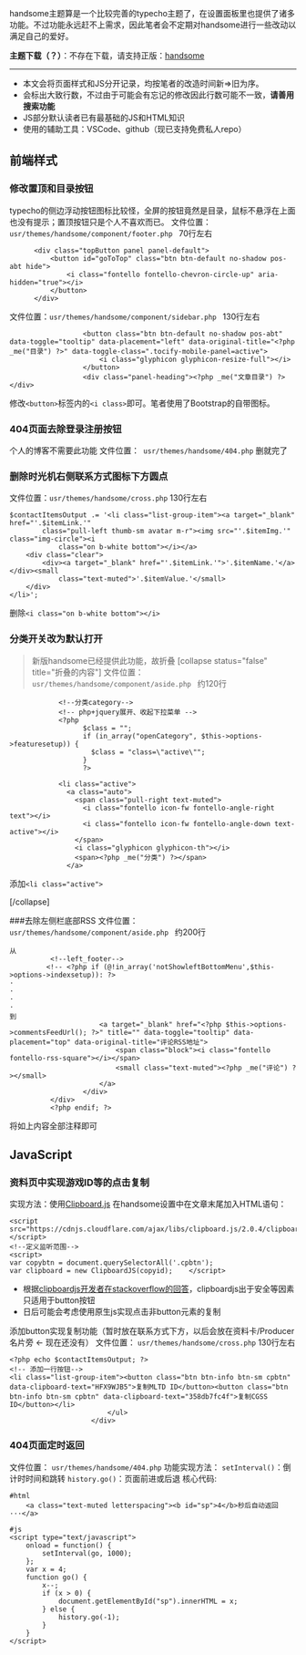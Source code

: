 handsome主题算是一个比较完善的typecho主题了，在设置面板里也提供了诸多功能。不过功能永远赶不上需求，因此笔者会不定期对handsome进行一些改动以满足自己的爱好。


**主题下载（？）**：不存在下载，请支持正版：[handsome][1]

-----

 - 本文会将页面样式和JS分开记录，均按笔者的改造时间新=>旧为序。
 - 会标出大致行数，不过由于可能会有忘记的修改因此行数可能不一致，**请善用搜索功能**
 - JS部分默认读者已有最基础的JS和HTML知识
 - 使用的辅助工具：VSCode、github（现已支持免费私人repo）

## 前端样式

### 修改置顶和目录按钮
typecho的侧边浮动按钮图标比较怪，全屏的按钮竟然是目录，鼠标不悬浮在上面也没有提示；置顶按钮只是个人不喜欢而已。
文件位置：`usr/themes/handsome/component/footer.php `
70行左右
```
      <div class="topButton panel panel-default">
          <button id="goToTop" class="btn btn-default no-shadow pos-abt hide">
              <i class="fontello fontello-chevron-circle-up" aria-hidden="true"></i>
          </button>
      </div>
```
文件位置：`usr/themes/handsome/component/sidebar.php `
130行左右
```
                  <button class="btn btn-default no-shadow pos-abt" data-toggle="tooltip" data-placement="left" data-original-title="<?php _me("目录") ?>" data-toggle-class=".tocify-mobile-panel=active">
                      <i class="glyphicon glyphicon-resize-full"></i>
                  </button>
                  <div class="panel-heading"><?php _me("文章目录") ?></div>
```
修改`<button>`标签内的`<i class>`即可。笔者使用了Bootstrap的自带图标。

### 404页面去除登录注册按钮
个人的博客不需要此功能
文件位置：` usr/themes/handsome/404.php`
删就完了

### 删除时光机右侧联系方式图标下方圆点
文件位置：`usr/themes/handsome/cross.php`
130行左右
```
$contactItemsOutput .= '<li class="list-group-item"><a target="_blank" href="'.$itemLink.'"
        class="pull-left thumb-sm avatar m-r"><img src="'.$itemImg.'" class="img-circle"><i
            class="on b-white bottom"></i></a>
    <div class="clear">
        <div><a target="_blank" href="'.$itemLink.'">'.$itemName.'</a></div><small
            class="text-muted">'.$itemValue.'</small>
    </div>
</li>';
```
删除`<i class="on b-white bottom"></i>`

### 分类开关改为默认打开

 > 新版handsome已经提供此功能，故折叠
[collapse status="false" title="折叠的内容"]
文件位置：`usr/themes/handsome/component/aside.php `
约120行
```
            <!--分类category-->
            <!-- php+jquery展开、收起下拉菜单 -->
            <?php
                  $class = "";
                  if (in_array("openCategory", $this->options->featuresetup)) {
                    $class = "class=\"active\"";
                  }
                  ?>
                  
            <li class="active">
              <a class="auto">
                <span class="pull-right text-muted">
                  <i class="fontello icon-fw fontello-angle-right text"></i>
                  <i class="fontello icon-fw fontello-angle-down text-active"></i>
                </span>
                <i class="glyphicon glyphicon-th"></i>
                <span><?php _me("分类") ?></span>
              </a>
```
添加`<li class="active">`

[/collapse]


###去除左侧栏底部RSS
文件位置：`usr/themes/handsome/component/aside.php `
约200行
```
从
          <!--left_footer-->
         <!-- <?php if (@!in_array('notShowleftBottomMenu',$this->options->indexsetup)): ?>
·
·
·
·
到
                      <a target="_blank" href="<?php $this->options->commentsFeedUrl(); ?>" title="" data-toggle="tooltip" data-placement="top" data-original-title="评论RSS地址">
                          <span class="block"><i class="fontello fontello-rss-square"></i></span>
                          <small class="text-muted"><?php _me("评论") ?></small>
                      </a>
                  </div>
          </div>
          <?php endif; ?>
```
将如上内容全部注释即可

## JavaScript

### 资料页中实现游戏ID等的点击复制
实现方法：使用[Clipboard.js][2]
在handsome设置中在文章末尾加入HTML语句：
```
<script src="https://cdnjs.cloudflare.com/ajax/libs/clipboard.js/2.0.4/clipboard.min.js"></script>
<!--定义监听范围-->
<script>
var copybtn = document.querySelectorAll('.cpbtn');
var clipboard = new ClipboardJS(copyid);    </script>
```
 - 根据[clipboardjs开发者在stackoverflow的回答][3]，clipboardjs出于安全等因素只适用于button按钮
 - 日后可能会考虑使用原生js实现点击非button元素的复制

添加button实现复制功能（暂时放在联系方式下方，以后会放在资料卡/Producer名片旁 ← 现在还没有）
文件位置： `usr/themes/handsome/cross.php`
130行左右
```
<?php echo $contactItemsOutput; ?>
<!-- 添加一行按钮-->
<li class="list-group-item"><button class="btn btn-info btn-sm cpbtn" data-clipboard-text="HFX9WJB5">复制MLTD ID</button><button class="btn btn-info btn-sm cpbtn" data-clipboard-text="358db7fc4f">复制CGSS ID</button></li>
                        </ul>
                    </div>
```

### 404页面定时返回 
文件位置： `usr/themes/handsome/404.php`
功能实现方法：
`setInterval()`：倒计时时间和跳转
`history.go()`：页面前进或后退
核心代码:
```
#html
    <a class="text-muted letterspacing"><b id="sp">4</b>秒后自动返回···</a>

#js
<script type="text/javascript">
    onload = function() {
        setInterval(go, 1000);
    };
    var x = 4; 
    function go() {
        x--;
        if (x > 0) {
            document.getElementById("sp").innerHTML = x; 
        } else {
            history.go(-1);
        }
    }
</script>
```


  [1]: https://www.ihewro.com/archives/489/
  [2]: https://clipboardjs.com/
  [3]: https://stackoverflow.com/questions/43235239/copy-text-to-clipboard-using-clipboard-js-without-button